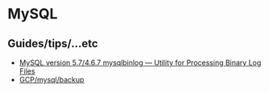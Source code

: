 # MySQL

## Guides/tips/...etc

* [MySQL version 5.7/4.6.7 mysqlbinlog — Utility for Processing Binary Log Files](https://dev.mysql.com/doc/refman/5.7/en/mysqlbinlog.html)
* [GCP/mysql/backup](https://cloud.google.com/mysql/backup)